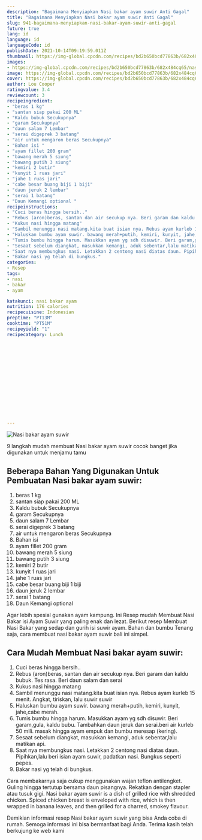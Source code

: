 ```yaml
---
description: "Bagaimana Menyiapkan Nasi bakar ayam suwir Anti Gagal"
title: "Bagaimana Menyiapkan Nasi bakar ayam suwir Anti Gagal"
slug: 941-bagaimana-menyiapkan-nasi-bakar-ayam-suwir-anti-gagal
future: true
lang: id
language: id
languageCode: id
publishDate: 2021-10-14T09:19:59.011Z 
thumbnail: https://img-global.cpcdn.com/recipes/bd2b650bcd77863b/682x484cq65/nasi-bakar-ayam-suwir-foto-resep-utama.webp
images:
- https://img-global.cpcdn.com/recipes/bd2b650bcd77863b/682x484cq65/nasi-bakar-ayam-suwir-foto-resep-utama.webp
image: https://img-global.cpcdn.com/recipes/bd2b650bcd77863b/682x484cq65/nasi-bakar-ayam-suwir-foto-resep-utama.webp
cover: https://img-global.cpcdn.com/recipes/bd2b650bcd77863b/682x484cq65/nasi-bakar-ayam-suwir-foto-resep-utama.webp
author: Lou Cooper
ratingvalue: 3.4
reviewcount: 3
recipeingredient:
- "beras 1 kg"
- "santan siap pakai 200 ML"
- "Kaldu bubuk Secukupnya"
- "garam Secukupnya"
- "daun salam 7 Lembar"
- "serai digeprek 3 batang"
- "air untuk mengaron beras Secukupnya"
- "Bahan isi "
- "ayam fillet 200 gram"
- "bawang merah 5 siung"
- "bawang putih 3 siung"
- "kemiri 2 butir"
- "kunyit 1 ruas jari"
- "jahe 1 ruas jari"
- "cabe besar buang biji 1 biji"
- "daun jeruk 2 lembar"
- "serai 1 batang"
- "Daun Kemangi optional "
recipeinstructions:
- "Cuci beras hingga bersih.."
- "Rebus (aron)beras, santan dan air secukup nya. Beri garam dan kaldu bubuk. Tes rasa. Beri daun salam dan serai"
- "Kukus nasi hingga matang"
- "Sambil menunggu nasi matang.kita buat isian nya. Rebus ayam kurleb 15 menit. Angkat, tiriskan, lalu suwir suwir"
- "Haluskan bumbu ayam suwir. bawang merah+putih, kemiri, kunyit, jahe,cabe merah."
- "Tumis bumbu hingga harum. Masukkan ayam yg sdh disuwir. Beri garam,gula, kaldu bubu. Tambahkan daun jeruk dan serai.beri air kurleb 50 mili. masak hingga ayam empuk dan bumbu meresap (kering)."
- "Sesaat sebelum diangkat, masukkan kemangi, aduk sebentar,lalu matikan api."
- "Saat nya membungkus nasi. Letakkan 2 centong nasi diatas daun. Pipihkan,lalu beri isian ayam suwir, padatkan nasi. Bungkus seperti pepes."
- "Bakar nasi yg telah di bungkus."
categories:
- Resep
tags:
- nasi
- bakar
- ayam

katakunci: nasi bakar ayam 
nutrition: 176 calories
recipecuisine: Indonesian
preptime: "PT13M"
cooktime: "PT51M"
recipeyield: "1"
recipecategory: Lunch


     
    
    
    
    
    
    
    
    
    
    
      
    
---
```



![Nasi bakar ayam suwir](https://img-global.cpcdn.com/recipes/bd2b650bcd77863b/682x484cq65/nasi-bakar-ayam-suwir-foto-resep-utama.webp)

9 langkah mudah membuat  Nasi bakar ayam suwir cocok banget jika digunakan untuk menjamu tamu

<!--inarticleads1-->

## Beberapa Bahan Yang Digunakan Untuk Pembuatan Nasi bakar ayam suwir:

1. beras 1 kg
1. santan siap pakai 200 ML
1. Kaldu bubuk Secukupnya
1. garam Secukupnya
1. daun salam 7 Lembar
1. serai digeprek 3 batang
1. air untuk mengaron beras Secukupnya
1. Bahan isi 
1. ayam fillet 200 gram
1. bawang merah 5 siung
1. bawang putih 3 siung
1. kemiri 2 butir
1. kunyit 1 ruas jari
1. jahe 1 ruas jari
1. cabe besar buang biji 1 biji
1. daun jeruk 2 lembar
1. serai 1 batang
1. Daun Kemangi optional 

Agar lebih spesial gunakan ayam kampung. Ini Resep mudah Membuat Nasi Bakar isi Ayam Suwir yang paling enak dan lezat. Berikut resep Membuat Nasi Bakar yang sedap dan gurih isi suwir ayam. Bahan dan bumbu  Tenang saja, cara membuat nasi bakar ayam suwir bali ini simpel. 

<!--inarticleads2-->

## Cara Mudah Membuat Nasi bakar ayam suwir:

1. Cuci beras hingga bersih..
1. Rebus (aron)beras, santan dan air secukup nya. Beri garam dan kaldu bubuk. Tes rasa. Beri daun salam dan serai
1. Kukus nasi hingga matang
1. Sambil menunggu nasi matang.kita buat isian nya. Rebus ayam kurleb 15 menit. Angkat, tiriskan, lalu suwir suwir
1. Haluskan bumbu ayam suwir. bawang merah+putih, kemiri, kunyit, jahe,cabe merah.
1. Tumis bumbu hingga harum. Masukkan ayam yg sdh disuwir. Beri garam,gula, kaldu bubu. Tambahkan daun jeruk dan serai.beri air kurleb 50 mili. masak hingga ayam empuk dan bumbu meresap (kering).
1. Sesaat sebelum diangkat, masukkan kemangi, aduk sebentar,lalu matikan api.
1. Saat nya membungkus nasi. Letakkan 2 centong nasi diatas daun. Pipihkan,lalu beri isian ayam suwir, padatkan nasi. Bungkus seperti pepes.
1. Bakar nasi yg telah di bungkus.


Cara membakarnya saja cukup menggunakan wajan teflon antilengket. Guling hingga tertutup bersama daun pisangnya. Rekatkan dengan stapler atau tusuk gigi. Nasi bakar ayam suwir is a dish of grilled rice with shredded chicken. Spiced chicken breast is enveloped with rice, which is then wrapped in banana leaves, and then grilled for a charred, smokey flavour. 

Demikian informasi  resep Nasi bakar ayam suwir   yang bisa Anda coba di rumah. Semoga informasi ini bisa bermanfaat bagi Anda. Terima kasih telah berkujung ke web kami
